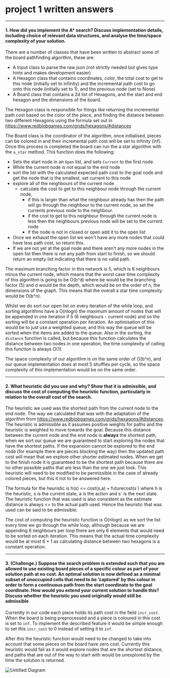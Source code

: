 # project 1 written answers
---
#### 1. How did you implement the A* search? Discuss implementation details, including choice of relevant data structures, and analyse the time/space complexity of your solution.

There are a number of classes that have been written to abstract some of the board pathfinding algorithm, these are:
- A Input class to parse the raw json (not strictly needed but gives type hints and makes development easier)
- A Hexagon class that contains coordinates, color, the total cost to get to this node (initially set to infinity) and the incremental path cost to go onto this node (initially set to 1), and the previous node (set to None)
- A Board class that contains a 2d list of Hexagons, and the start and end hexagon and the dimensions of the board.

The Hexagon class is responsible for things like returning the incremental path cost based on the color of the piece, and finding the distance between two different Hexagons using the formula set out in https://www.redblobgames.com/grids/hexagons/#distances

The Board class is the coordinator of the algorithm, once initialised, pieces can be colored in and their incremental path cost will be set to infinity (inf). Once this process is completed the board can run the a star algorithm with the `a_star` method.
This function does the following:
- Sets the start node in an `Open` list, and sets `Current` to the first node
- While the current node is not equal to the end node
- sort the list with the calculated expected path cost to the goal node and get the node that is the smallest, set current to this node
- explore all of the neighbours of the current node
    - calculate the cost to get to this neighbour node through the current node, 
        - if this is larger than what the neighbour already has then the path will go through the neighbour to the current node, so set the currents previous node to the neighbour.
        - if the cost to get to this neighbour through the current node is less then the neighbours previous node will be set to the current node
        - if the node is not in closed or open add it to the open list
- Once we exhaust the open list we won't have any more nodes that could have less path cost, so return this. 
- If we are not yet at the goal node and there aren't any more nodes in the open list then there is not any path from start to finish, so we should return an empty list indicating that there is no valid path.

The maximum branching factor in this network is 5, which is 6 neighbours minus the current node, which means that the worst case time complexity of this algorithm is going to be O(b^d) where be would be the branching factor (5) and d would be the depth, which would be on the order of n, the dimensions of the graph.
This means that the overall a star time complexity would be O(b^n).

Whilst we do sort our open list on every iteration of the while loop, and sorting algorithms have a O(nlogn) the maximum amount of nodes that will be appended in one iteration if 5 (6 neighbours - current node) and so the sorting will be a constant operation per iteration. An optimisation of this would be to just use a weighted queue, and this way the queue will be sorted when the items are added to the queue. Also in the sorting, the `distance` function is called, but because this function calculates the distance between two nodes in one operation, the time complexity of calling this function is always O(1).

The space complexity of our algorithm is on the same order of O(b^n), and our queue implementation does at most 5 shuffles per cycle, so the space complexity of this implementation would be on the same order.


---

#### 2. What heuristic did you use and why? Show that it is admissible, and discuss the cost of computing the heuristic function, particularly in relation to the overall cost of the search.


The heuristic we used was the shortest path from the current node to the end node.
The way we calculated that was with the adaptation of the algorithm from https://www.redblobgames.com/grids/hexagons/#distances. 
The heuristic is admissible as it assumes positive weights for paths and the heuristic is weighted to move towards the goal.
Because this distance between the current node and the end node is __always__ the shortest path, when we sort our queue we are guaranteed to start exploring the nodes that have the shortest paths. If the expansion cannot be explored to the end node (for example there are pieces blocking the way) then the updated path cost will mean that we explore other shorter estimated nodes. When we get to the finish node it is guaranteed to be the shortest path because there are no other possible paths that are less than the one we just took. This heuristic will need to be modified to be permissible in the case of already colored pieces, but this it not to be answered here.

The formula for the heuristic is h(s) <= cost(s,a) + futurecost(s\`) where h is the heuristic, s is the current state, a is the action and s\` is the next state.
The heuristic function that was used is also consistent as the estimate distance is always <= to the actual path used. Hence the heuristic that was used can be said to be admissible. 

The cost of computing the heuristic function is O(nlogn) as we sort the list every time we go through the while loop, although because we are appending 6 neighbours per loop there are only 6 elements that would need to be sorted on each iteration. This means that the actual time complexity would be at most 6 * 1 as calculating distance between two hexagons is a constant operation. 

---

#### 3. (Challenge.) Suppose the search problem is extended such that you are allowed to use existing board pieces of a specific colour as part of your solution path at no cost. An optimal solution is now defined as a minimal subset of unoccupied cells that need to be ‘captured’ by this colour in order to form a continuous path from the start coordinate to the goal coordinate. How would you extend your current solution to handle this? Discuss whether the heuristic you used originally would still be admissible

Currently in our code each piece holds its path cost in the field `incr_cost`. When the board is being preprocessed and a piece is coloured in this cost is set to `inf`. To implement the described feature it would be simple enough to set this `incr_cost` to 0 instead of setting it to `inf`.

After this the heuristic function would need to be changed to take into account that some pieces on the board have zero cost. Currently this heuristic would fail as it would explore nodes that are the shortest distance, and paths that are out of the way to start with would be unexplored by the time the solution is returned.

![Untitled Diagram](https://user-images.githubusercontent.com/32605850/161724831-167aab0e-a08c-45b4-bca5-bf95dd76e54a.png)


 
